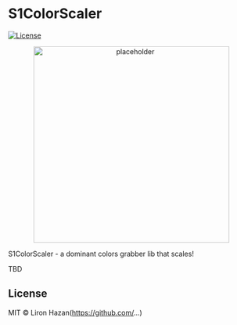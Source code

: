 # S1ColorScaler

[![License](https://img.shields.io/badge/License-MIT-green.svg)](https://github.com/Sentinel-One/lottie/blob/master/LICENSE)

<p align="center">
  <img width="400" alt="placeholder" src="https://github.com/Sentinel-One/s1-color-scaler/blob/master/t_logo.png" />
</p>

S1ColorScaler - a dominant colors grabber lib that scales!

TBD 

## License

MIT &copy; Liron Hazan(https://github.com/...)


